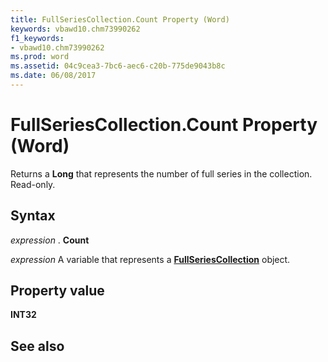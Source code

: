 ```yaml
---
title: FullSeriesCollection.Count Property (Word)
keywords: vbawd10.chm73990262
f1_keywords:
- vbawd10.chm73990262
ms.prod: word
ms.assetid: 04c9cea3-7bc6-aec6-c20b-775de9043b8c
ms.date: 06/08/2017
---
```



# FullSeriesCollection.Count Property (Word)

Returns a  **Long** that represents the number of full series in the collection. Read-only.


## Syntax

 _expression_ . **Count**

 _expression_ A variable that represents a **[FullSeriesCollection](Word.fullseriescollection.md)** object.


## Property value

 **INT32**


## See also



